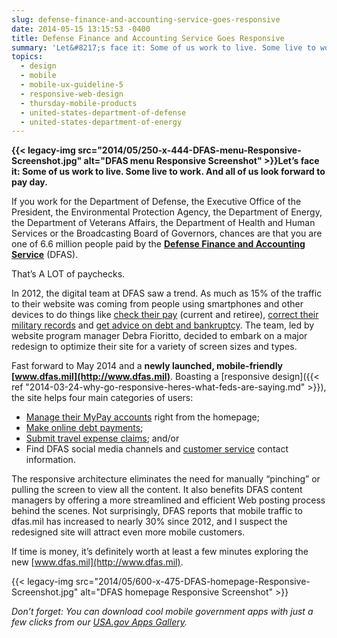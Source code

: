 ```yaml
---
slug: defense-finance-and-accounting-service-goes-responsive
date: 2014-05-15 13:15:53 -0400
title: Defense Finance and Accounting Service Goes Responsive
summary: 'Let&#8217;s face it: Some of us work to live. Some live to work. And all of us look forward to pay day. If you work for the Department of Defense, the Executive Office of the President, the Environmental Protection Agency, the Department of Energy, the Department of Veterans Affairs, the Department of Health'
topics:
  - design
  - mobile
  - mobile-ux-guideline-5
  - responsive-web-design
  - thursday-mobile-products
  - united-states-department-of-defense
  - united-states-department-of-energy
---
```


**{{< legacy-img src="2014/05/250-x-444-DFAS-menu-Responsive-Screenshot.jpg" alt="DFAS menu Responsive Screenshot" >}}Let&#8217;s face it: Some of us work to live. Some live to work. And all of us look forward to pay day.**

If you work for the Department of Defense, the Executive Office of the President, the Environmental Protection Agency, the Department of Energy, the Department of Veterans Affairs, the Department of Health and Human Services or the Broadcasting Board of Governors, chances are that you are one of 6.6 million people paid by the **[Defense Finance and Accounting Service](http://www.dfas.mil/pressroom/aboutdfas.html)** (DFAS).

That&#8217;s A LOT of paychecks.

In 2012, the digital team at DFAS saw a trend. As much as 15% of the traffic to their website was coming from people using smartphones and other devices to do things like [check their pay](http://www.dfas.mil/mypayinfo.html) (current and retiree), [correct their military records](http://www.dfas.mil/correctmilitaryrecords.html) and [get advice on debt and bankruptcy](http://www.dfas.mil/debtandclaims.html). The team, led by website program manager Debra Fioritto, decided to embark on a major redesign to optimize their site for a variety of screen sizes and types.

Fast forward to May 2014 and a **newly launched, mobile-friendly** **[www.dfas.mil](http://www.dfas.mil)**. Boasting a [responsive design]({{< ref "2014-03-24-why-go-responsive-heres-what-feds-are-saying.md" >}}), the site helps four main categories of users:

  * [Manage their MyPay accounts](http://www.dfas.mil/mypayinfo.html) right from the homepage;
  * [Make online debt payments](http://www.dfas.mil/debtandclaims.html);
  * [Submit travel expense claims](http://www.dfas.mil/dfas/civilianemployees/travelpay/wheretosubmit.html); and/or
  * Find DFAS social media channels and [customer service](http://www.dfas.mil/customerservice.html) contact information.

The responsive architecture eliminates the need for manually &#8220;pinching&#8221; or pulling the screen to view all the content. It also benefits DFAS content managers by offering a more streamlined and efficient Web posting process behind the scenes. Not surprisingly, DFAS reports that mobile traffic to dfas.mil has increased to nearly 30% since 2012, and I suspect the redesigned site will attract even more mobile customers.

If time is money, it&#8217;s definitely worth at least a few minutes exploring the new [www.dfas.mil](http://www.dfas.mil).

{{< legacy-img src="2014/05/600-x-475-DFAS-homepage-Responsive-Screenshot.jpg" alt="DFAS homepage Responsive Screenshot" >}}

_Don’t forget: You can download cool mobile government apps with just a few clicks from our [USA.gov Apps Gallery](http://apps.usa.gov/)._
